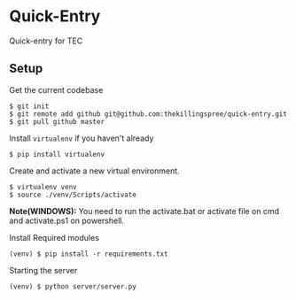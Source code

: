 ﻿# Quick-Entry

Quick-entry for TEC

## Setup

Get the current codebase

    $ git init
    $ git remote add github git@github.com:thekillingspree/quick-entry.git
    $ git pull github master 
Install `virtualenv` if you haven't already

    $ pip install virtualenv
Create and activate a new virtual environment.

    $ virtualenv venv
    $ source ./venv/Scripts/activate
**Note(WINDOWS):**  You need to run the activate.bat or activate file on cmd and activate.ps1 on powershell.

Install Required modules

    (venv) $ pip install -r requirements.txt
Starting the server

    (venv) $ python server/server.py
 
